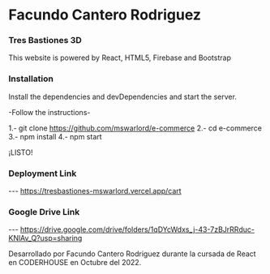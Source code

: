 # Facundo Cantero Rodriguez 

### Tres Bastiones 3D
This website is powered by React, HTML5, Firebase and Bootstrap 

### Installation

Install the dependencies and devDependencies and start the server.

-Follow the instructions- 

1.- git clone https://github.com/mswarlord/e-commerce
2.- cd e-commerce
3.- npm install
4.- npm start

¡LISTO!

### Deployment Link ##

--- https://tresbastiones-mswarlord.vercel.app/cart

### Google Drive Link ##

--- https://drive.google.com/drive/folders/1qDYcWdxs_j-43-7zBJrRRduc-KNlAv_Q?usp=sharing

Desarrollado por Facundo Cantero Rodriguez durante la cursada de React en CODERHOUSE en Octubre del 2022.